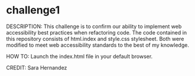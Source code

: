 # challenge1

DESCRIPTION: This challenge is to confirm our ability to implement web accessibility best practices when refactoring code.
The code contained in this repository consists of html.index and style.css stylesheet. 
Both were modified to meet web accessibility standards to the best of my knowledge.

HOW TO:
Launch the index.html file in your default browser.

CREDIT:
Sara Hernandez
